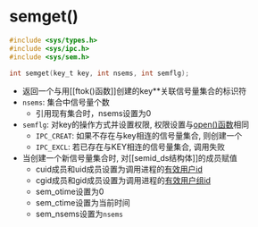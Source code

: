 # semget()

```c
#include <sys/types.h>
#include <sys/ipc.h>
#include <sys/sem.h>

int semget(key_t key, int nsems, int semflg);
```

- 返回一个与用[[ftok()函数]]创建的key**关联信号量集合的标识符
- `nsems`: 集合中信号量个数
  - 引用现有集合时，nsems设置为0 
- `semflg`: 对key的操作方式并设置权限,  权限设置与[open()函数](Linux_file_API_fd_open.md)相同
    - `IPC_CREAT`: 如果不存在与key相连的信号量集合, 则创建一个
    - `IPC_EXCL`: 若已存在与KEY相连的信号量集合, 调用失败
- 当创建一个新信号量集合时, 对[[semid_ds结构体]]的成员赋值
  - cuid成员和uid成员设置为调用进程的[有效用户id](Linux文件ID.md) 
  - cgid成员和gid成员设置为调用进程的[有效用户组id](Linux文件ID.md) 
  - sem_otime设置为0
  - sem_ctime设置为当前时间
  - sem_nsems设置为`nsems`
